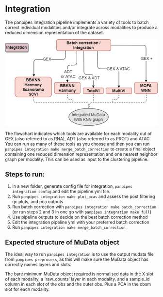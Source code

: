 Integration
===========

The panpipes integration pipeline implements a variety of tools to batch correct individual modalities and/or integrate across modalities to produce a reduced dimension representation of the dataset.

![integration_flowchart](../img/integration_coloured.drawio.png)

The flowchart indicates which tools are available for each modality out of GEX (also referred to as RNA), ADT (also referred to as PROT) and ATAC. You can run as many of these tools as you choose and then you can run `panpipes integration make merge_batch_correction` to create a final object containing one reduced dimension representation and one nearest neighbor graph per modality. This can be used as input to the clustering pipeline.


## Steps to run:

1.  In a new folder, generate config file for integration,
    `panpipes integration config` and edit the pipeline.yml file.
2.  Run `panpipes integration make plot_pcas` and assess the post
    filtering qc plots, and pca outputs
3.  Run batch correction with
    `panpipes integration make batch_correction` (or run steps 2 and 3
    in one go with `panpipes integration make full`)
4.  Use pipeline outputs to decide on the best batch correction method
5.  Edit the integration pipeline yml with your preferred batch
    correction
6.  Run `panpipes integration make merge_batch_correction`


## Expected structure of MuData object
The ideal way to run `panpipes integration` is to use the output mudata file from `panpipes preprocess`, as this will make sure the MuData object has correctly names layers and slots. 

The bare minimum MuData object required is normalised data in the X slot of each modality,  a 'raw_counts' layer in each modality, and a sample_id column in each slot of the obs and the outer obs. Plus a PCA in the obsm slot for each modality.